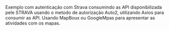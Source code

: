 Exemplo com autenticação com Strava consumindo as API disponibilizada pele STRAVA
usando o metodo de autorização Auto2, utilizando Axios para consumir as API.
Usando MapBoux ou GoogleMpas para apresentar as atividades
com os mapas.
